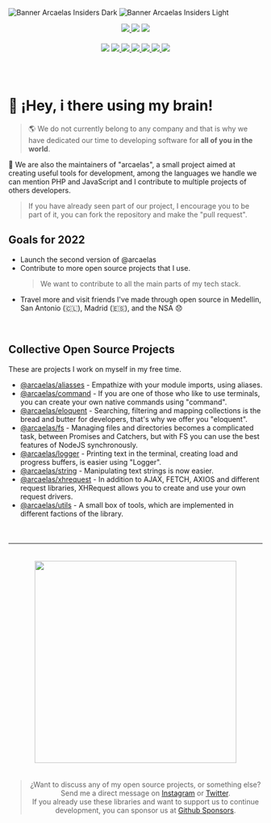 ![Banner Arcaelas Insiders Dark](https://raw.arcaelas.com/banner/svg/dark.svg#gh-dark-mode-only)
![Banner Arcaelas Insiders Light](https://raw.arcaelas.com/banner/svg/light.svg#gh-light-mode-only)

<div style="text-align:center;margin-top:10px;">
    <a target="_blank" href="https://twitter.com/arcaelas"> <img src="https://badgen.net/twitter/follow/arcaelas"> </a>
    <a target="_blank" href="https://github.com/sponsors/arcaelas"><img src="https://img.shields.io/badge/SPONSOR-%E2%99%A5-pink"></a>
    <a target="_blank" href="./LICENSE"><img src="https://img.shields.io/badge/LICENSE-MD-blue"></a>
</div>
<div style="text-align:center;margin-top:20px;">
    <a target="_blank" href="https://npmjs.com/package/@arcaelas/aliasses"> <img src="https://img.shields.io/badge/aliasses-1.1-red"></a>
    <a target="_blank" href="https://npmjs.com/package/@arcaelas/command"> <img src="https://img.shields.io/badge/command-1.0-blue"> </a>
    <a target="_blank" href="https://npmjs.com/package/@arcaelas/eloquent"> <img src="https://img.shields.io/badge/eloquent-1.0-orange"> </a>
    <a target="_blank" href="https://npmjs.com/package/@arcaelas/fs"> <img src="https://img.shields.io/badge/fs-1.0-violet"> </a>
    <a target="_blank" href="https://npmjs.com/package/@arcaelas/logger"> <img src="https://img.shields.io/badge/logger-1.0-green"> </a>
    <a target="_blank" href="https://npmjs.com/package/@arcaelas/string"> <img src="https://img.shields.io/badge/string-1.0-orange"> </a> 
    <a target="_blank" href="https://npmjs.com/package/@arcaelas/xhrequest"> <img src="https://img.shields.io/badge/xhrequest-1.0-b70000"> </a>
</div>

<br> <br>

# 👋 ¡Hey, i there using my brain!

> 🌎 We do not currently belong to any company and that is why we have dedicated our time to developing software for **all of you in the world**.

🚧 We are also the maintainers of "arcaelas", a small project aimed at creating useful tools for development, among the languages ​​we handle we can mention PHP and JavaScript and I contribute to multiple projects of others developers.

> If you have already seen part of our project, I encourage you to be part of it, you can fork the repository and make the "pull request".

## Goals for 2022
- Launch the second version of @arcaelas
- Contribute to more open source projects that I use.
    > We want to contribute to all the main parts of my tech stack.
- Travel more and visit friends I've made through open source in Medellin, San Antonio (🇨🇱),  Madrid (🇪🇸), and the NSA 😞


<br/>

## Collective Open Source Projects

These are projects I work on myself in my free time.

- [@arcaelas/aliasses](https://github.com/Arcaelas-Insiders-ES/aliasses) - Empathize with your module imports, using aliases.
- [@arcaelas/command](https://github.com/Arcaelas-Insiders-ES/command) - If you are one of those who like to use terminals, you can create your own native commands using "command".
- [@arcaelas/eloquent](https://github.com/Arcaelas-Insiders-ES/eloquent) - Searching, filtering and mapping collections is the bread and butter for developers, that's why we offer you "eloquent".
- [@arcaelas/fs](https://github.com/Arcaelas-Insiders-ES/fs) - Managing files and directories becomes a complicated task, between Promises and Catchers, but with FS you can use the best features of NodeJS synchronously.
- [@arcaelas/logger](https://github.com/Arcaelas-Insiders-ES/logger) - Printing text in the terminal, creating load and progress buffers, is easier using "Logger".
- [@arcaelas/string](https://github.com/Arcaelas-Insiders-ES/string) - Manipulating text strings is now easier.
- [@arcaelas/xhrequest](https://github.com/Arcaelas-Insiders-ES/xhrequest) - In addition to AJAX, FETCH, AXIOS and different request libraries, XHRequest allows you to create and use your own request drivers.
- [@arcaelas/utils](https://github.com/Arcaelas-Insiders-ES/utils) - A small box of tools, which are implemented in different factions of the library.

<div style="text-align:center;margin-top:50px;">
<hr/>
<img src="https://raw.arcaelas.com/brand/svg/dark.svg" width="400px" style="margin:20px 0;">

> ¿Want to discuss any of my open source projects, or something else?Send me a direct message on [Instagram](https://instagram.com/arcaelas) or [Twitter](https://twitter.com/arcaelas).</br> If you already use these libraries and want to support us to continue development, you can sponsor us at [Github Sponsors](https://github.com/sponsors/arcaelas).
</div>
